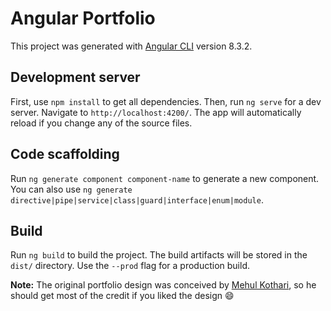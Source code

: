 # Angular Portfolio

This project was generated with [Angular CLI](https://github.com/angular/angular-cli) version 8.3.2.

## Development server

First, use `npm install` to get all dependencies. Then, run `ng serve` for a dev server. Navigate to `http://localhost:4200/`. The app will automatically reload if you change any of the source files.

## Code scaffolding

Run `ng generate component component-name` to generate a new component. You can also use `ng generate directive|pipe|service|class|guard|interface|enum|module`.

## Build

Run `ng build` to build the project. The build artifacts will be stored in the `dist/` directory. Use the `--prod` flag for a production build.

<b>Note:</b> The original portfolio design was conceived by <a href="https://github.com/mehulk05">Mehul Kothari</a>, so he should get most of the credit if you liked the design 😄